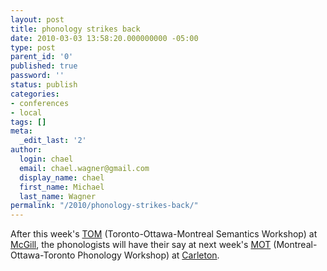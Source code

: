 ```yaml
---
layout: post
title: phonology strikes back
date: 2010-03-03 13:58:20.000000000 -05:00
type: post
parent_id: '0'
published: true
password: ''
status: publish
categories:
- conferences
- local
tags: []
meta:
  _edit_last: '2'
author:
  login: chael
  email: chael.wagner@gmail.com
  display_name: chael
  first_name: Michael
  last_name: Wagner
permalink: "/2010/phonology-strikes-back/"
---
```

After this week's [TOM](http://tom3montreal.wordpress.com/program/) (Toronto-Ottawa-Montreal Semantics Workshop) at [McGill](http://www.mcgill.ca/linguistics/), the phonologists will have their say at next week's [MOT](http://www2.carleton.ca/slals/research/conferences/mot/) (Montreal-Ottawa-Toronto Phonology Workshop) at [Carleton](http://www2.carleton.ca/slals/linguistics/).

